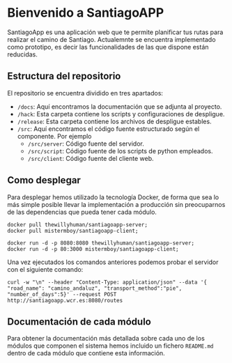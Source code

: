 # Bienvenido a SantiagoAPP

SantiagoApp es una aplicación web que te permite planificar tus rutas para realizar el camino de Santiago. Actualemnte se encuentra implementado como prototipo, es decir las funcionalidades de las que dispone están reducidas.


## Estructura del repositorio

El repositorio se encuentra dividido en tres apartados:
- `/docs`: Aquí encontramos la documentación que se adjunta al proyecto.
- `/hack`: Esta carpeta contiene los scripts y configuraciones de despligue.
- `/release`: Esta carpeta contiene los archivos de despligue estables.
- `/src`: Aquí encontramos el código fuente estructurado según el componente. Por ejemplo
    - `/src/server`: Código fuente del servidor.
    - `/src/script`: Código fuente de los scripts de python empleados.
    - `/src/client`: Código fuente del cliente web.


## Como desplegar

Para desplegar hemos utilizado la tecnología Docker, de forma que sea lo más simple posible llevar la implementación a producción sin preocuparnos de las dependencias que pueda tener cada módulo.

```shell
docker pull thewillyhuman/santiagoapp-server;
docker pull mistermboy/santiagoapp-client;

docker run -d -p 8080:8080 thewillyhuman/santiagoapp-server;
docker run -d -p 80:3000 mistermboy/santiagoapp-client;
```

Una vez ejecutados los comandos anteriores podemos probar el servidor con el siguiente comando:

```shell
curl -w "\n" --header "Content-Type: application/json" --data '{ "road_name": "camino_andaluz", "transport_method":"pie", "number_of_days":5}' --request POST http://santiagoapp.wcr.es:8080/routes
```


## Documentación de cada módulo

Para obtener la documentación más detallada sobre cada uno de los módulos que componen el sistema hemos incluido un fichero `README.md` dentro de cada módulo que contiene esta información.